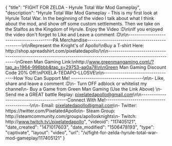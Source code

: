 {
    "title": "FIGHT FOR ZELDA - Hyrule Total War Mod Gameplay",
    "description": "Hyrule Total War Mod Gameplay - This is my first look at Hyrule Total War.  In the beginning of the video I talk about what I think about the mod, and show off some custom settlements.  Then we take on the Stalfos as the Kingdom of Hyrule.  Enjoy the Video :D\n\nIf you enjoyed the video don't forget to Like and Leave a comment :D\n\n-----------------------------------------PA Merchandise----------------------------------------------\n\nRepresent the Knight's of Apollo!\nBuy a T-shirt Here: http:\/\/shop.spreadshirt.com\/pixelatedapollo\/\n\n---------------------------------------------------------------------------------------------------------------\nGreen Man Gaming Link:\nhttp:\/\/www.greenmangaming.com\/?tap_a=1964-996bbb&tap_s=29753-aa0a78\n\nGreen Man Gaming Discount Code 20% Off:\nPIXELA-TEDAPO-LLOSVE\n\n----------------------------------How You Can Support Me! -----------------------------------\n\n- Like, share and leave a comment :D\n- Turn OFF adblock or whitelist my channel\n- Buy a Game from Green Man Gaming (Use the Link Above) \n- Send me a GREAT battle Replay: pixelatedapollo@gmail.com\n\n------------------------------------------Connect With Me!-----------------------------------------\n\n- Email: pixelatedapollo@gmail.com\n- Twitter: https:\/\/twitter.com\/PixelatedApollo\n- Steam Group:  http:\/\/steamcommunity.com\/groups\/apollosknights\n- Twitch: http:\/\/www.twitch.tv\/pixelatedapollo",
    "videoid": "117405121",
    "date_created": "1471017603",
    "date_modified": "1506478193",
    "type": "captivate",
    "layout": "video",
    "url": "\/v\/fight-for-zelda-hyrule-total-war-mod-gameplay\/117405121"
}